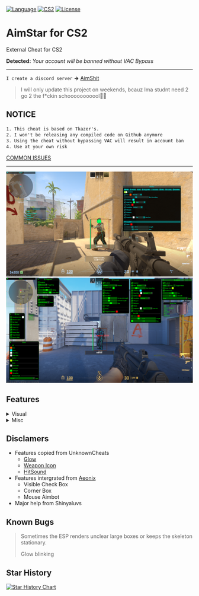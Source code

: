 [![Language](https://img.shields.io/badge/build-C++-blue?style=flat&label=Language)](https://en.wikipedia.org/wiki/C%2B%2B)
[![CS2](https://img.shields.io/badge/Game-CS2-red.svg?style=flat)](https://store.steampowered.com/app/730/CounterStrike_2/) 
[![License](https://img.shields.io/github/license/CowNowK/AimStarCS2.svg?style=flat)](LICENSE)
# AimStar for CS2
External Cheat for CS2

**Detected:** *Your account will be banned without VAC Bypass*
***

`I create a discord server` **->** [AimShit](https://discord.gg/dqNDkFD6Jw)

> I will only update this project on weekends, bcauz Ima studnt need 2 go 2 the f*ckin schooooooooool👎🏻

## NOTICE
```
1. This cheat is based on Tkazer's.
2. I won't be releasing any compiled code on Github anymore
3. Using the cheat without bypassing VAC will result in account ban
4. Use at your own risk
```
[COMMON ISSUES](https://github.com/CowNowK/AimStarCS2/discussions/19)

***
![](/Image1.png)
![](/Image2.png)

## Features

<details>
<summary>Visual</summary>
  
- BoxESP
  
- BoneESP
  
- NameESP
  
- WeaponESP

- DistanceESP

- HealthESP
  
- Glow
  
- Radar

- Crosshairs

</details>

<details>
<summary>Misc</summary>

- Bunnyhop

- Aimbot

- Triggerbot

- Headshot Line

- Window Style

- Config Saver

- Hit Sound

- No Flash

- Cheat List

- Bomb Timer

</details>

## Disclamers
- Features copied from UnknownCheats
  - [Glow](https://www.unknowncheats.me/forum/counter-strike-2-a/604503-glow-external.html)
  - [Weapon Icon](https://www.unknowncheats.me/forum/counter-strike-2-a/608799-weapon-icon-esp.html)
  - [HitSound](https://www.unknowncheats.me/forum/counter-strike-2-releases/607417-hitsound-external.html)
- Features intergrated from [Aeonix](https://github.com/Fr0go1/Aeonix-Cs2)
  - Visible Check Box
  - Corner Box
  - Mouse Aimbot
- Major help from Shinyaluvs

## Known Bugs
> Sometimes the ESP renders unclear large boxes or keeps the skeleton stationary.
>
> Glow blinking

## Star History

[![Star History Chart](https://api.star-history.com/svg?repos=CowNowK/AimStarCS2&type=Date)](https://star-history.com/#CowNowK/AimStarCS2&Date)
